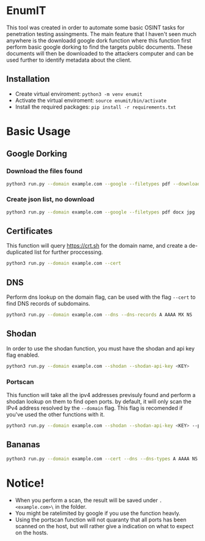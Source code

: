 # EnumIT
This tool was created in order to automate some basic OSINT tasks for penetration testing assingments. The main feature that I haven't seen much anywhere is the downloadd google dork function where this function first perform basic google dorking to find the targets public documents. These documents will then be downloaded to the attackers computer and can be used further to identify metadata about the client. 

## Installation 
- Create virtual enviroment: `python3 -m venv enumit`
- Activate the virtual enviroment: `source enumit/bin/activate` 
- Install the required packages: `pip install -r requirements.txt`


# Basic Usage
## Google Dorking
### Download the files found
```bash
python3 run.py --domain example.com --google --filetypes pdf --download-files
```


### Create json list, no download
```bash
python3 run.py --domain example.com --google --filetypes pdf docx jpg
```

## Certificates 
This function will query https://crt.sh for the domain name, and create a de-duplicated list for further proccessing.
```bash
python3 run.py --domain example.com --cert
```

## DNS
Perform dns lookup on the domain flag, can be used with the flag `--cert` to find DNS records of subdomains.
```bash
python3 run.py --domain example.com --dns --dns-records A AAAA MX NS
```

## Shodan
In order to use the shodan function, you must have the shodan and api key flag enabled.
```bash
python3 run.py --domain example.com --shodan --shodan-api-key <KEY>
```

### Portscan
This function will take all the ipv4 addresses previsuly found and perform a shodan lookup on them to find open ports. by default, it will only scan the IPv4 address resolved by the `--domain` flag. This flag is recomended if you've used the other functions with it.
```bash
python3 run.py --domain example.com --shodan --shodan-api-key <KEY> --portscan
```

## Bananas
```bash
python3 run.py --domain example.com --cert --dns --dns-types A AAAA NS MX --shodan --shodan-api-key <KEY> --portscan --ssl
```

# Notice!
- When you perform a scan, the result will be saved under `.<example.com>\` in the folder.
- You might be ratelimited by google if you use the function heavly.
- Using the portscan function will not quaranty that all ports has been scanned on the host, but will rather give a indication on what to expect on the hosts.

